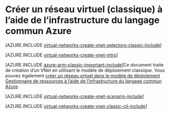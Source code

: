 <properties
   pageTitle="Créer un réseau virtuel à l’aide d’Azure infrastructure du langage commun | Microsoft Azure"
   description="Apprenez à créer un réseau virtuel à l’aide d’Azure infrastructure du langage commun dans processeur | Gestionnaire de ressources."
   services="virtual-network"
   documentationCenter=""
   authors="jimdial"
   manager="carmonm"
   editor=""
   tags="azure-service-management"/>

<tags
   ms.service="virtual-network"
   ms.devlang="na"
   ms.topic="article"
   ms.tgt_pltfrm="na"
   ms.workload="infrastructure-services"
   ms.date="03/15/2016"
   ms.author="jdial"/>

# <a name="create-a-virtual-network-classic-by-using-the-azure-cli"></a>Créer un réseau virtuel (classique) à l’aide de l’infrastructure du langage commun Azure

[AZURE.INCLUDE [virtual-networks-create-vnet-selectors-classic-include](../../includes/virtual-networks-create-vnet-selectors-classic-include.md)]

[AZURE.INCLUDE [virtual-networks-create-vnet-intro](../../includes/virtual-networks-create-vnet-intro-include.md)]

[AZURE.INCLUDE [azure-arm-classic-important-include](../../includes/azure-arm-classic-important-include.md)]Ce document traite de création d’un VNet en utilisant le modèle de déploiement classique. Vous pouvez également [créer un réseau virtuel dans le modèle de déploiement Gestionnaire de ressources à l’aide de l’infrastructure du langage commun Azure](virtual-networks-create-vnet-arm-cli.md).

[AZURE.INCLUDE [virtual-networks-create-vnet-scenario-include](../../includes/virtual-networks-create-vnet-scenario-include.md)]

[AZURE.INCLUDE [virtual-networks-create-vnet-classic-cli-include](../../includes/virtual-networks-create-vnet-classic-cli-include.md)]